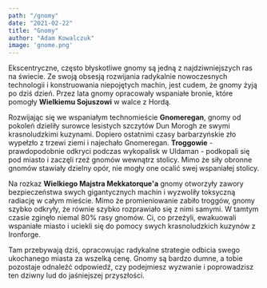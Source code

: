 ```yaml
---
path: "/gnomy"
date: "2021-02-22"
title: "Gnomy"
author: "Adam Kowalczuk"
image: 'gnome.png'
---
```

Ekscentryczne, często błyskotliwe gnomy są jedną z najdziwniejszych ras na świecie. Ze swoją obsesją rozwijania radykalnie nowoczesnych technologii i konstruowania niepojętych machin, jest cudem, że gnomy żyją po dziś dzień. Przez lata gnomy opracowały wspaniałe bronie, które pomogły **Wielkiemu Sojuszowi** w walce z Hordą.

Rozwijając się we wspaniałym technomieście **Gnomeregan**, gnomy od pokoleń dzieliły surowce lesistych szczytów Dun Morogh ze swymi krasnoludzkimi kuzynami. Dopiero ostatnimi czasy barbarzyńskie zło wypełzło z trzewi ziemi i najechało Gnomeregan. **Troggowie** - prawdopodobnie odkryci podczas wykopalisk w Uldaman - podkopali się pod miasto i zaczęli rzeź gnomów wewnątrz stolicy. Mimo że siły obronne gnomów stawiały dzielny opór, nie mogły one ocalić swej wspaniałej stolicy.

Na rozkaz **Wielkiego Majstra Mekkatorque'a** gnomy otworzyły zawory bezpieczeństwa swych gigantycznych machin i wyzwoliły toksyczną radiację w całym mieście. Mimo że promieniowanie zabiło troggów, gnomy szybko odkryły, że równie szybko rozprawiało się z nimi samymi. W tamtym czasie zginęło niemal 80% rasy gnomów. Ci, co przeżyli, ewakuowali wspaniałe miasto i uciekli się do pomocy swych krasnoludzkich kuzynów z Ironforge.

Tam przebywają dziś, opracowując radykalne strategie odbicia swego ukochanego miasta za wszelką cenę. Gnomy są bardzo dumne, a tobie pozostaje odnaleźć odpowiedź, czy podejmiesz wyzwanie i poprowadzisz ten dziwny lud do jaśniejszej przyszłości.

